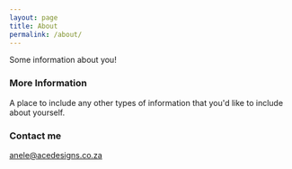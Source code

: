 ```yaml
---
layout: page
title: About
permalink: /about/
---
```


Some information about you!

### More Information

A place to include any other types of information that you'd like to include about yourself.

### Contact me

[anele@acedesigns.co.za](mailto:anele@acedesigns.co.za)